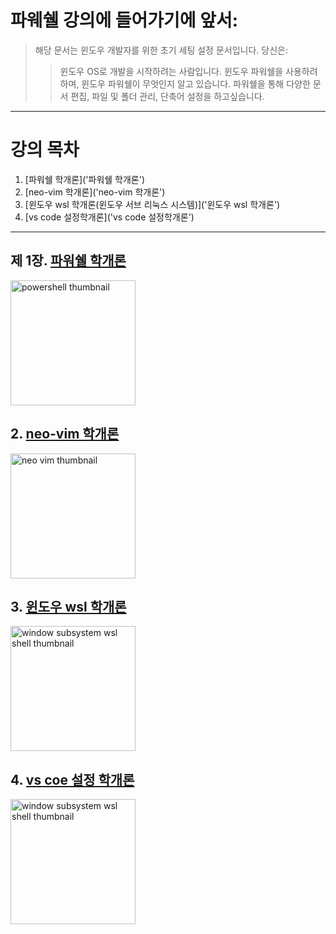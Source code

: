 # 파웨쉘 강의에 들어가기에 앞서:
> 해당 문서는 윈도우 개발자를 위한 초기 세팅 설정 문서입니다.
> 당신은:
> > 윈도우 OS로 개발을 시작하려는 사람입니다.
> > 윈도우 파워쉘을 사용하려하며, 윈도우 파워쉘이 무엇인지 알고 있습니다.
> > 파워쉘을 통해 다양한 문서 편집, 파일 및 폴더 관리, 단축어 설정을 하고싶습니다.

---

# 강의 목차

1. [파워쉘 학개론]('파워쉘 학개론')
2. [neo-vim 학개론]('neo-vim 학개론')
3. [윈도우 wsl 학개론(윈도우 서브 리눅스 시스템)]('윈도우 wsl 학개론')
4. [vs code 설정학개론]('vs code 설정학개론')

---
   
## 제 1장. [파워쉘 학개론](./PowerShell/PS_GUIDE.md)

<img src="https://user-images.githubusercontent.com/77220824/189604174-d9daa7e5-bd01-4278-8d3d-a74138f60596.png" alt="powershell thumbnail" width="200"/>

## 2. [neo-vim 학개론](./NeoVim/README.md)

<img src="https://user-images.githubusercontent.com/77220824/189604383-9eddfd96-d96c-4be2-b235-4af486f9a9e9.png" alt="neo vim thumbnail" width="200"/>


## 3. [윈도우 wsl 학개론](https://drive.google.com/drive/folders/1exZWUJMK4Z4MKzEtjbh74N148_Lqcai6)

<img src="https://user-images.githubusercontent.com/77220824/189601870-4647340b-6278-4946-9698-7bdefa2b7b71.png" alt="window subsystem wsl shell thumbnail" width="200"/>



## 4. [vs coe 설정 학개론](./FolderIcons/README.md)

<img src="https://user-images.githubusercontent.com/77220824/189601870-4647340b-6278-4946-9698-7bdefa2b7b71.png" alt="window subsystem wsl shell thumbnail" width="200"/>

